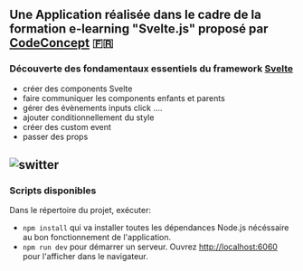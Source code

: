 ## Une Application réalisée dans le cadre de la formation e-learning "Svelte.js" proposé par [CodeConcept](https://codeconcept.teachable.com/)  :fr:

### Découverte des fondamentaux essentiels du framework [Svelte](https://svelte.dev/)

- créer des components Svelte
- faire communiquer les components enfants et parents
- gérer des évènements inputs click ....
- ajouter conditionnellement du style
- créer des custom event
- passer des props

![switter](https://user-images.githubusercontent.com/44428775/59509354-17227300-8eb1-11e9-93b9-96a960d5441c.gif)
---

### Scripts disponibles

Dans le répertoire du projet, exécuter:
-  `npm install` qui va installer toutes les dépendances Node.js nécéssaire au bon fonctionnement de l'application.
-  `npm run dev` pour démarrer un serveur. Ouvrez [http://localhost:6060](http://localhost:5000) pour l'afficher dans le navigateur.
```
